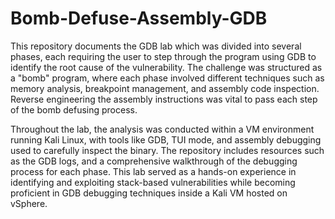 # Bomb-Defuse-Assembly-GDB

This repository documents the GDB lab which was divided into several phases, each requiring the user to step through the program using GDB to identify the root cause of the vulnerability. The challenge was structured as a "bomb" program, where each phase involved different techniques such as memory analysis, breakpoint management, and assembly code inspection. Reverse engineering the assembly instructions was vital to pass each step of the bomb defusing process. 

Throughout the lab, the analysis was conducted within a VM environment running Kali Linux, with tools like GDB, TUI mode, and assembly debugging used to carefully inspect the binary. The repository includes resources such as the GDB logs, and a comprehensive walkthrough of the debugging process for each phase. This lab served as a hands-on experience in identifying and exploiting stack-based vulnerabilities while becoming proficient in GDB debugging techniques inside a Kali VM hosted on vSphere.
